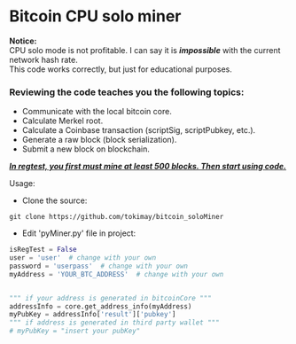 # Bitcoin CPU solo miner

**Notice:** </br>
CPU solo mode is not profitable. I can say it is ***impossible*** with the current network hash rate. </br>
 This code works correctly, but just for educational purposes.
### Reviewing the code teaches you the following topics:

* Communicate with the local bitcoin core.
* Calculate Merkel root.
* Calculate a Coinbase transaction (scriptSig, scriptPubkey, etc.).
* Generate a raw block (block serialization).
* Submit a new block on blockchain.


***[In regtest, you first must mine at least 500 blocks. Then start using code.](https://bitcoin.stackexchange.com/questions/101927/bitcoin-in-regtest-throw-bad-cb-height-at-block-no-500)***

Usage:

+ Clone the source:
````shell 
git clone https://github.com/tokimay/bitcoin_soloMiner
```` 
+ Edit 'pyMiner.py' file in project:

````python 
isRegTest = False
user = 'user'  # change with your own
password = 'userpass'  # change with your own
myAddress = 'YOUR_BTC_ADDRESS'  # change with your own


""" if your address is generated in bitcoinCore """
addressInfo = core.get_address_info(myAddress)
myPubKey = addressInfo['result']['pubkey']
""" if address is generated in third party wallet """
# myPubKey = "insert your pubKey"
````
